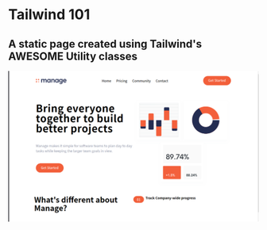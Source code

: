 # Tailwind 101
## A static page created using Tailwind's AWESOME Utility classes

<img src="/img/tailwind.png" alt="tailwind">